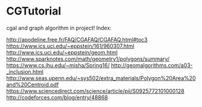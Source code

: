 # CGTutorial
cgal and graph algorithm in project!
Index:

http://apodeline.free.fr/FAQ/CGAFAQ/CGAFAQ.html#toc3
https://www.ics.uci.edu/~eppstein/161/960307.html
http://www.ics.uci.edu/~eppstein/geom.html
http://www.sparknotes.com/math/geometry1/polygons/summary/
https://www.cs.jhu.edu/~misha/Spring16/
http://geomalgorithms.com/a03-_inclusion.html
http://www.seas.upenn.edu/~sys502/extra_materials/Polygon%20Area%20and%20Centroid.pdf
https://www.sciencedirect.com/science/article/pii/S0925772101000128
http://codeforces.com/blog/entry/48868
